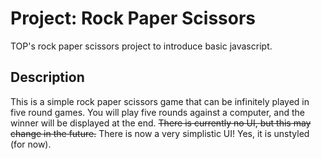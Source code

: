# Project: Rock Paper Scissors

TOP's rock paper scissors project to introduce basic javascript.

## Description

This is a simple rock paper scissors game that can be infinitely played in five round games.
You will play five rounds against a computer, and the winner will be displayed at the end.
~~There is currently no UI, but this may change in the future.~~
There is now a very simplistic UI! Yes, it is unstyled (for now).
